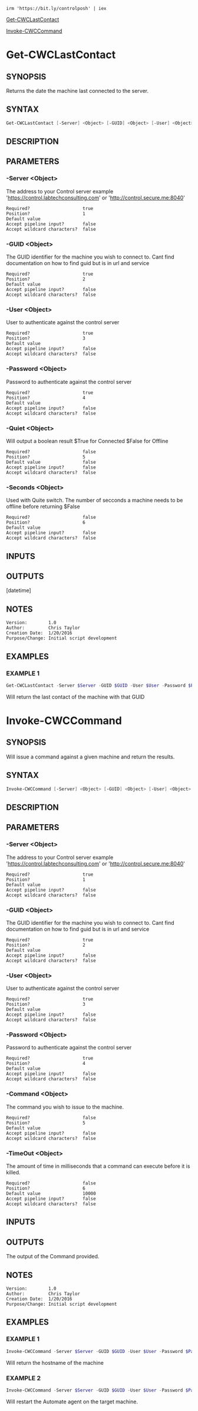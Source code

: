```
irm 'https://bit.ly/controlposh' | iex
```

[Get-CWCLastContact](#get-cwclastcontact)
    
[Invoke-CWCCommand](#invoke-cwccommand)
    
# Get-CWCLastContact
## SYNOPSIS
Returns the date the machine last connected to the server.
## SYNTAX
```powershell
Get-CWCLastContact [-Server] <Object> [-GUID] <Object> [-User] <Object> [-Password] <Object> [<CommonParameters>]
```
## DESCRIPTION

## PARAMETERS

### -Server &lt;Object&gt;
The address to your Control server example 'https://control.labtechconsulting.com' or 'http://control.secure.me:8040'
```
Required?                    true
Position?                    1
Default value
Accept pipeline input?       false
Accept wildcard characters?  false
```
 
### -GUID &lt;Object&gt;
The GUID identifier for the machine you wish to connect to.
Cant find documentation on how to find guid but is in url and service
```
Required?                    true
Position?                    2
Default value
Accept pipeline input?       false
Accept wildcard characters?  false
```
 
### -User &lt;Object&gt;
User to authenticate against the control server
```
Required?                    true
Position?                    3
Default value
Accept pipeline input?       false
Accept wildcard characters?  false
```
 
### -Password &lt;Object&gt;
Password to authenticate against the control server
```
Required?                    true
Position?                    4
Default value
Accept pipeline input?       false
Accept wildcard characters?  false
```
### -Quiet &lt;Object&gt;
Will output a boolean result $True for Connected $False for Offline
```
Required?                    false
Position?                    5
Default value                false
Accept pipeline input?       false
Accept wildcard characters?  false
```

### -Seconds &lt;Object&gt;
Used with Quite switch. The number of secconds a machine needs to be offline before returning $False
```
Required?                    false
Position?                    6
Default value                
Accept pipeline input?       false
Accept wildcard characters?  false
```
## INPUTS

## OUTPUTS
[datetime]
## NOTES
```
Version:        1.0
Author:         Chris Taylor
Creation Date:  1/20/2016
Purpose/Change: Initial script development
```
## EXAMPLES

### EXAMPLE 1
```powershell
Get-CWCLastContact -Server $Server -GUID $GUID -User $User -Password $Password
```
Will return the last contact of the machine with that GUID

# Invoke-CWCCommand
## SYNOPSIS
Will issue a command against a given machine and return the results.
## SYNTAX
```powershell
Invoke-CWCCommand [-Server] <Object> [-GUID] <Object> [-User] <Object> [-Password] <Object> [[-Command] <Object>] [[-TimeOut] <Object>] [<CommonParameters>]
```
## DESCRIPTION

## PARAMETERS

### -Server &lt;Object&gt;
The address to your Control server example 'https://control.labtechconsulting.com' or 'http://control.secure.me:8040'
```
Required?                    true
Position?                    1
Default value
Accept pipeline input?       false
Accept wildcard characters?  false
```
 
### -GUID &lt;Object&gt;
The GUID identifier for the machine you wish to connect to.
Cant find documentation on how to find guid but is in url and service
```
Required?                    true
Position?                    2
Default value
Accept pipeline input?       false
Accept wildcard characters?  false
```
 
### -User &lt;Object&gt;
User to authenticate against the control server
```
Required?                    true
Position?                    3
Default value
Accept pipeline input?       false
Accept wildcard characters?  false
```
 
### -Password &lt;Object&gt;
Password to authenticate against the control server
```
Required?                    true
Position?                    4
Default value
Accept pipeline input?       false
Accept wildcard characters?  false
```
 
### -Command &lt;Object&gt;
The command you wish to issue to the machine.
```
Required?                    false
Position?                    5
Default value
Accept pipeline input?       false
Accept wildcard characters?  false
```
 
### -TimeOut &lt;Object&gt;
The amount of time in milliseconds that a command can execute before it is killed.
```
Required?                    false
Position?                    6
Default value                10000
Accept pipeline input?       false
Accept wildcard characters?  false
```
## INPUTS

## OUTPUTS
The output of the Command provided.
## NOTES
```
Version:        1.0
Author:         Chris Taylor
Creation Date:  1/20/2016
Purpose/Change: Initial script development
```
## EXAMPLES

### EXAMPLE 1
```powershell
Invoke-CWCCommand -Server $Server -GUID $GUID -User $User -Password $Password -Command 'hostname'
```
Will return the hostname of the machine
 
### EXAMPLE 2
```powershell
Invoke-CWCCommand -Server $Server -GUID $GUID -User $User -Password $Password -TimeOut 120000 -Command 'powershell "iwr https://bit.ly/ltposh | iex; Restart-LTService"'
```
Will restart the Automate agent on the target machine.
